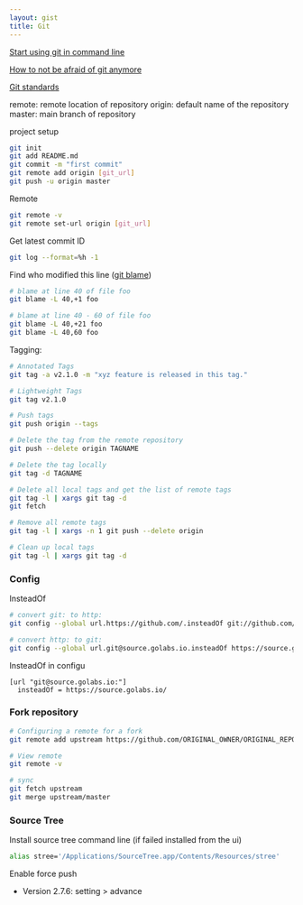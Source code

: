 ```yaml
---
layout: gist
title: Git
---
```


[Start using git in command line](https://docs.gitlab.com/ee/gitlab-basics/start-using-git.html)

[How to not be afraid of git anymore](https://medium.freecodecamp.org/how-not-to-be-afraid-of-git-anymore-fe1da7415286)

[Git standards](https://gist.github.com/carlmjohnson/9c3a4507b432c5a03acd1e8830a02a50)

remote: remote location of repository
origin: default name of the repository
master: main branch of repository

project setup
```sh
git init
git add README.md
git commit -m "first commit"
git remote add origin [git_url]
git push -u origin master
```

Remote
```sh
git remote -v
git remote set-url origin [git_url]
```

Get latest commit ID
```sh
git log --format=%h -1
```

Find who modified this line ([git blame](https://git-scm.com/docs/git-blame))
```sh
# blame at line 40 of file foo
git blame -L 40,+1 foo

# blame at line 40 - 60 of file foo
git blame -L 40,+21 foo
git blame -L 40,60 foo
```

Tagging:
```sh
# Annotated Tags
git tag -a v2.1.0 -m "xyz feature is released in this tag."

# Lightweight Tags
git tag v2.1.0

# Push tags
git push origin --tags

# Delete the tag from the remote repository
git push --delete origin TAGNAME

# Delete the tag locally
git tag -d TAGNAME

# Delete all local tags and get the list of remote tags
git tag -l | xargs git tag -d
git fetch

# Remove all remote tags
git tag -l | xargs -n 1 git push --delete origin

# Clean up local tags
git tag -l | xargs git tag -d
```



### Config

InsteadOf
```sh
# convert git: to http:
git config --global url.https://github.com/.insteadOf git://github.com/

# convert http: to git:
git config --global url.git@source.golabs.io.insteadOf https://source.golabs.io
```

InsteadOf in configu
```
[url "git@source.golabs.io:"]
  insteadOf = https://source.golabs.io/
```


### Fork repository

```sh
# Configuring a remote for a fork
git remote add upstream https://github.com/ORIGINAL_OWNER/ORIGINAL_REPOSITORY.git

# View remote
git remote -v

# sync
git fetch upstream
git merge upstream/master
```


### Source Tree

Install source tree command line (if failed installed from the ui)
```sh
alias stree='/Applications/SourceTree.app/Contents/Resources/stree'
```

Enable force push
- Version 2.7.6: setting > advance
